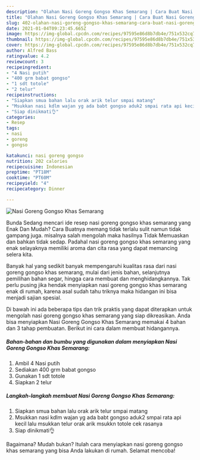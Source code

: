 ```yaml
---
description: "Olahan Nasi Goreng Gongso Khas Semarang | Cara Buat Nasi Goreng Gongso Khas Semarang Yang Enak dan Simpel"
title: "Olahan Nasi Goreng Gongso Khas Semarang | Cara Buat Nasi Goreng Gongso Khas Semarang Yang Enak dan Simpel"
slug: 402-olahan-nasi-goreng-gongso-khas-semarang-cara-buat-nasi-goreng-gongso-khas-semarang-yang-enak-dan-simpel
date: 2021-01-04T09:23:45.665Z
image: https://img-global.cpcdn.com/recipes/97595e86d8b7db4e/751x532cq70/nasi-goreng-gongso-khas-semarang-foto-resep-utama.jpg
thumbnail: https://img-global.cpcdn.com/recipes/97595e86d8b7db4e/751x532cq70/nasi-goreng-gongso-khas-semarang-foto-resep-utama.jpg
cover: https://img-global.cpcdn.com/recipes/97595e86d8b7db4e/751x532cq70/nasi-goreng-gongso-khas-semarang-foto-resep-utama.jpg
author: Alfred Bass
ratingvalue: 4.2
reviewcount: 3
recipeingredient:
- "4 Nasi putih"
- "400 grm babat gongso"
- "1 sdt totole"
- "2 telur"
recipeinstructions:
- "Siapkan smua bahan lalu orak arik telur smpai matang"
- "Msukkan nasi kdlm wajan yg ada babt gongso aduk2 smpai rata api kecil lalu msukkan telur orak arik msukkn totole cek rasanya"
- "Siap dinikmati👌"
categories:
- Resep
tags:
- nasi
- goreng
- gongso

katakunci: nasi goreng gongso 
nutrition: 202 calories
recipecuisine: Indonesian
preptime: "PT18M"
cooktime: "PT60M"
recipeyield: "4"
recipecategory: Dinner

---
```



![Nasi Goreng Gongso Khas Semarang](https://img-global.cpcdn.com/recipes/97595e86d8b7db4e/751x532cq70/nasi-goreng-gongso-khas-semarang-foto-resep-utama.jpg)

Bunda Sedang mencari ide resep nasi goreng gongso khas semarang yang Enak Dan Mudah? Cara Buatnya memang tidak terlalu sulit namun tidak gampang juga. misalnya salah mengolah maka hasilnya Tidak Memuaskan dan bahkan tidak sedap. Padahal nasi goreng gongso khas semarang yang enak selayaknya memiliki aroma dan cita rasa yang dapat memancing selera kita.

Banyak hal yang sedikit banyak mempengaruhi kualitas rasa dari nasi goreng gongso khas semarang, mulai dari jenis bahan, selanjutnya pemilihan bahan segar, hingga cara membuat dan menghidangkannya. Tak perlu pusing jika hendak menyiapkan nasi goreng gongso khas semarang enak di rumah, karena asal sudah tahu triknya maka hidangan ini bisa menjadi sajian spesial.




Di bawah ini ada beberapa tips dan trik praktis yang dapat diterapkan untuk mengolah nasi goreng gongso khas semarang yang siap dikreasikan. Anda bisa menyiapkan Nasi Goreng Gongso Khas Semarang memakai 4 bahan dan 3 tahap pembuatan. Berikut ini cara dalam membuat hidangannya.

<!--inarticleads1-->

##### Bahan-bahan dan bumbu yang digunakan dalam menyiapkan Nasi Goreng Gongso Khas Semarang:

1. Ambil 4 Nasi putih
1. Sediakan 400 grm babat gongso
1. Gunakan 1 sdt totole
1. Siapkan 2 telur




<!--inarticleads2-->

##### Langkah-langkah membuat Nasi Goreng Gongso Khas Semarang:

1. Siapkan smua bahan lalu orak arik telur smpai matang
1. Msukkan nasi kdlm wajan yg ada babt gongso aduk2 smpai rata api kecil lalu msukkan telur orak arik msukkn totole cek rasanya
1. Siap dinikmati👌




Bagaimana? Mudah bukan? Itulah cara menyiapkan nasi goreng gongso khas semarang yang bisa Anda lakukan di rumah. Selamat mencoba!
